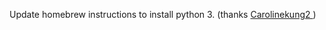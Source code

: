 Update homebrew instructions to install python 3.
(thanks [Carolinekung2 ](https://github.com/Carolinekung2))
